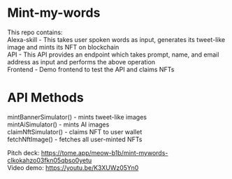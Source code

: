 # Mint-my-words
This repo contains: <br/>
Alexa-skill - This takes user spoken words as input, generates its tweet-like image and mints its NFT on blockchain <br/>
API - This API provides an endpoint which takes prompt, name, and email address as input and performs the above operation <br/>
Frontend - Demo frontend to test the API and claims NFTs<br/>

# API Methods
mintBannerSimulator() - mints tweet-like images <br/>
mintAiSimulator() - mints AI images <br/>
claimNftSimulator() - claims NFT to user wallet <br/>
fetchNftImage() - fetches all user-minted NFTs <br/>

Pitch deck: https://tome.app/meow-b1b/mint-mywords-clkokahzo03fkn05qbso0yetu <br/>
Video demo: https://youtu.be/K3XUWz05Yn0 <br/>
